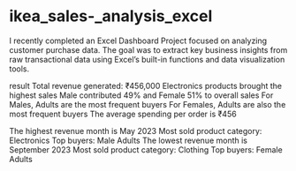 # ikea_sales-_analysis_excel
I recently completed an Excel Dashboard Project focused on analyzing customer purchase data. The goal was to extract key business insights from raw transactional data using Excel’s built-in functions and data visualization tools.

result 
Total revenue generated: ₹456,000
Electronics products brought the highest sales
Male contributed 49% and Female 51% to overall sales
For Males, Adults are the most frequent buyers
For Females, Adults are also the most frequent buyers
The average spending per order is ₹456

The highest revenue month is May 2023
Most sold product category: Electronics
Top buyers: Male Adults
The lowest revenue month is September 2023
Most sold product category: Clothing
Top buyers: Female Adults



